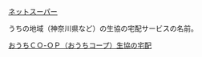 [ネットスーパー](%E3%83%8D%E3%83%83%E3%83%88%E3%82%B9%E3%83%BC%E3%83%91%E3%83%BC)

うちの地域（神奈川県など）の生協の宅配サービスの名前。

[おうちＣＯ-ＯＰ（おうちコープ）生協の宅配](https://www.ouchi.coop/)

